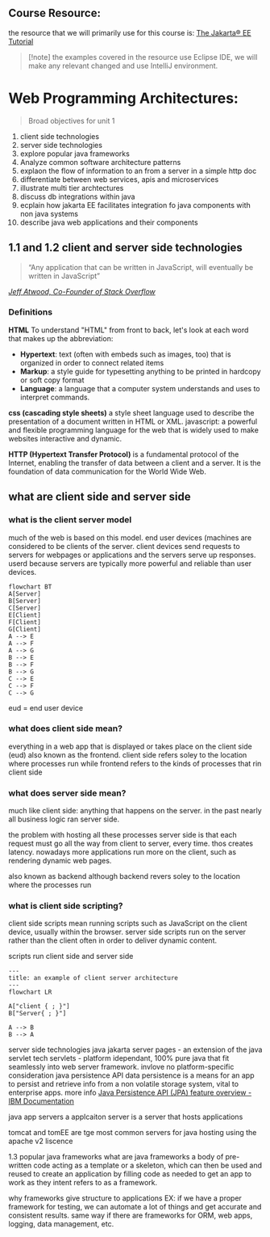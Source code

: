 ## Course Resource:
the resource that we will primarily use for this course is: [The Jakarta® EE Tutorial](https://eclipse-ee4j.github.io/jakartaee-tutorial/)

> [!note] the examples covered in the resource use Eclipse IDE, we will make any relevant changed and use IntelliJ environment.
# Web Programming Architectures:

> Broad objectives for unit 1
1. client side technologies
2. server side technologies
3. explore popular java frameworks
4. Analyze common software architecture patterns
5. explaon the flow of information to an from a server in a simple http doc
6. differentiate between web services, apis and microservices
7. illustrate multi tier archtectures
8. discuss db integrations within java
9. ecplain how jakarta EE facilitates integration fo java components with non java systems
10. describe java web applications and their components

## 1.1 and 1.2 client and server side technologies

> “Any application that can be written in JavaScript, will eventually be written in JavaScript”

[_Jeff Atwood, Co-Founder of Stack Overflow_](https://blog.codinghorror.com/the-principle-of-least-power/)

### Definitions
**HTML**
To understand "HTML" from front to back, let's look at each word that makes up the abbreviation:
- **Hypertext**: text (often with embeds such as images, too) that is organized in order to connect related items
- **Markup**: a style guide for typesetting anything to be printed in hardcopy or soft copy format
- **Language**: a language that a computer system understands and uses to interpret commands.

**css  (cascading style sheets)**
a style sheet language used to describe the presentation of a document written in HTML or XML.
javascript: a powerful and flexible programming language for the web that is widely used to make websites interactive and dynamic.

**HTTP (Hypertext Transfer Protocol)**
is a fundamental protocol of the Internet, enabling the transfer of data between a client and a server. It is the foundation of data communication for the World Wide Web.

## what are client side and server side

### what is the client server model
much of the web is based on this model. end user devices (machines are considered to be clients of the server. client devices send requests to servers for webpages or applications and the servers serve up responses. 
userd because servers are typically more powerful and reliable than user devices.

```mermaid
flowchart BT
A[Server]
B[Server]
C[Server]
E[Client]
F[Client]
G[Client]
A --> E
A --> F
A --> G
B --> E
B --> F
B --> G
C --> E
C --> F
C --> G
```

eud = end user device
### what does client side mean?
everything in a web app that is displayed or takes place on the client side (eud)
also known as the frontend. client side refers soley to the location where processes run while frontend refers to the kinds of processes that rin client side

### what does server side mean?

much like client side: anything that happens on the server. in the past nearly all business logic ran server side. 

the problem with hosting all these processes server side is that each request must go all the way from client to server, every time. thos creates latency. nowadays more applications run more on the client, such as rendering dynamic web pages.

also known as backend although backend revers soley to the location where the processes run

### what is client side scripting?
client side scripts mean running scripts such as JavaScript on the client device, usually within the browser.
server side scripts run on the server rather than the client often in order to deliver dynamic content.

scripts run client side and server side
```mermaid
---
title: an example of client server architecture
---
flowchart LR

A["client { ; }"]
B["Server{ ; }"]

A --> B
B --> A
```

server side technologies 
java
jakarta server pages - an extension of the java servlet tech
servlets  - platform idependant, 100% pure java that fit seamlessly into web server framework. invlove no platform-specific consideration
java persistence API
data persistence is a means for an app to persist and retrieve info from a non volatile storage system, vital to enterprise apps. 
more info [Java Persistence API (JPA) feature overview - IBM Documentation](https://www.ibm.com/docs/en/was-liberty/core?topic=jpa-java-persistence-api-feature-overview)

java app servers
a applcaiton server is a server that hosts applications 

tomcat and tomEE are tge most common servers for java hosting using the apache v2 liscence

1.3 popular java frameworks
what are java frameworks
a body of pre- written code acting as a template or a skeleton, which can then be used and reused to create an application by filling code as needed to get an app to work as they intent refers to as a framework. 

why frameworks
give structure to applications
EX: if we have a proper framework for testing, we can automate a lot of things and get accurate and consistent results. same way if there are frameworks for ORM, web apps, logging, data management, etc. 